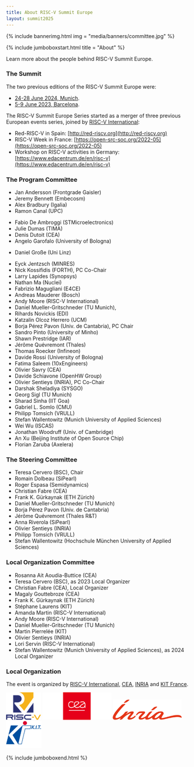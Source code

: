 ```yaml
---
title: About RISC-V Summit Europe
layout: summit2025
---
```


{% include bannerimg.html
    img = "media/banners/committee.jpg"
%}

{% include jumboboxstart.html
    title = "About"
%}

Learn more about the people behind RISC-V Summit Europe.

### The Summit

The two previous editions of the RISC-V Summit Europe were:
- [24-28 June 2024, Munich](https://riscv-europe.org/summit/2024).
- [5-9 June 2023, Barcelona](https://riscv-europe.org/summit/2023).

The RISC-V Summit Europe Series started as a merger of three previous
European events series, joined by [RISC-V
International](https://riscv.org):

- Red-RISC-V in Spain: [http://red-riscv.org](http://red-riscv.org)
- RISC-V Week in France: [https://open-src-soc.org/2022-05](https://open-src-soc.org/2022-05)
- Workshop on RISC-V activities in Germany: [https://www.edacentrum.de/en/risc-v](https://www.edacentrum.de/en/risc-v)

### The Program Committee

- Jan Andersson (Frontgrade Gaisler)
- Jeremy Bennett (Embecosm)
- Alex Bradbury (Igalia)
- Ramon Canal (UPC)
<!-- - Gregory Chadwick (LowRISC) -->
<!-- - Samuel Chiang (Andes) -->
- Fabio De Ambroggi (STMicroelectronics)
- Julie Dumas (TIMA)
- Denis Dutoit (CEA)
- Angelo Garofalo (University of Bologna)
<!-- - Michael Gielda (Antmicro) -->
- Daniel Große (Uni Linz)
<!-- - Timo Hämäläinen  (Tampere Uni) -->
- Eyck Jentzsch (MINRES)
- Nick Kossifidis (FORTH), PC Co-Chair
- Larry Lapides (Synopsys)
- Nathan Ma (Nuclei)
- Fabrizio Magugliani (E4CE)
- Andreas Mauderer (Bosch)
- Andy Moore (RISC-V International)
- Daniel Mueller-Gritschneder (TU Munich),
- Rihards Novickis (EDI)
- Katzalin Olcoz Herrero (UCM)
- Borja Pérez Pavon (Univ. de Cantabria), PC Chair
- Sandro Pinto (University of Minho)
- Shawn Prestridge (IAR)
- Jérôme Quévremont (Thales)
- Thomas Roecker (Infineon)
- Davide Rossi (University of Bologna)
- Fatima Saleem (10xEngineers)
- Olivier Savry (CEA)
- Davide Schiavone (OpenHW Group)
- Olivier Sentieys (INRIA), PC Co-Chair
- Darshak Sheladiya (SYSGO)
- Georg Sigl (TU Munich)
- Sharad Sinha (IIT Goa)
- Gabriel L. Somlo (CMU)
- Philipp Tomsich (VRULL)
- Stefan Wallentowitz (Munich University of Applied Sciences)
- Wei Wu (ISCAS)
- Jonathan Woodruff (Univ. of Cambridge)
- An Xu (Beijing Institute of Open Source Chip)
- Florian Zaruba (Axelera)

<!-- ### The Industry Session Committee -->

<!-- - Marc Canel (Ventana) -->
<!-- - Andy Moore (RISC-V International) -->
<!-- - Daniel Mueller-Gritschneder (TU Munich) -->
<!-- - Borja Pérez Pavon (Univ. de Cantabria) -->
<!-- - Victoria Rege (Imagination) -->
<!-- - Olivier Sentieys (INRIA) -->
<!-- - Tiffany Sparks (RISC-V International) -->
<!-- - Philipp Tomsich (VRULL) -->
<!-- - Stefan Wallentowitz (Munich University of Applied Sciences) -->
<!-- - An Xu (Beijing Institute of Open Source Chip) -->
<!-- - Itai Yarom (MIPS) -->

### The Steering Committee

- Teresa Cervero (BSC), Chair
- Romain Dolbeau (SiPearl)
- Roger Espasa (Semidynamics)
- Christian Fabre (CEA)
- Frank K. Gürkaynak (ETH Zürich)
- Daniel Mueller-Gritschneder (TU Munich)
- Borja Pérez Pavon (Univ. de Cantabria)
- Jérôme Quévremont (Thales R&T)
- Anna Riverola (SiPearl)
- Olivier Sentieys (INRIA)
- Philipp Tomsich (VRULL)
- Stefan Wallentowitz (Hochschule München University of Applied Sciences)

### Local Organization Committee

- Rosanna Ait Aoudia-Buttice (CEA)
- Teresa Cervero (BSC), as 2023 Local Organizer
- Christian Fabre (CEA), Local Organizer
- Magaly Gouttebroze (CEA)
- Frank K. Gürkaynak (ETH Zürich)
- Stéphane Laurens (KIT)
- Amanda Martin (RISC-V International)
- Andy Moore (RISC-V International)
- Daniel Mueller-Gritschneder (TU Munich)
- Martin Pierrelée (KIT)
- Olivier Sentieys (INRIA)
- Lori Servin (RISC-V International)
- Stefan Wallentowitz (Munich University of Applied Sciences), as 2024 Local Organizer

### Local Organization

The event is organized by [RISC-V International](https://riscv.org),
[CEA](https://www.cea.fr), [INRIA](https://inria.fr) and [KIT
France](https://kit-group.org/offices/paris/).

<div class="d-flex justify-content-center align-items-center">
    <img src="media/logos/RISC-V-logo-square.svg" height="75" class="me-5" alt="RISC-V">
    <img src="media/logos/CEA.svg" height="75" class="mx-3" alt="CEA">
    <img src="media/logos/INRIA.svg" height="55" class="mx-3" alt="INRIA">
    <img src="media/logos/Kit-Group-logo.svg" height="75" class="ms-5" alt="KIT">
</div>

{% include jumboboxend.html %}
